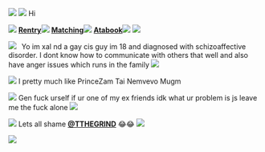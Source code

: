  ![](https://file.garden/aQGrUXVQel9xbBYT/IMG_2219.gif) ![](https://files.catbox.moe/nd78yc.gif) Hi

![](https://file.garden/aQGrUXVQel9xbBYT/IMG_2229.gif) [**Rentry**](https://rentry.co/nem)![](https://file.garden/aQGrUXVQel9xbBYT/IMG_2229.gif) [**Matching**](https://rentry.co/voidpetal)![](https://file.garden/aQGrUXVQel9xbBYT/IMG_2229.gif) [**Atabook**](https://sharpness.atabook.org/)![](https://file.garden/aQGrUXVQel9xbBYT/IMG_2229.gif)
![](https://file.garden/aQGrUXVQel9xbBYT/IMG_2214.png)

![](https://file.garden/aQGrUXVQel9xbBYT/IMG_2227.png)⠀Yo im xal nd a gay cis guy im 18 and diagnosed with schizoaffective disorder. I dont know how to communicate with others that well and also have anger issues which runs in the family ![](https://file.garden/aQGrUXVQel9xbBYT/IMG_2226.gif)

![](https://file.garden/aQGrUXVQel9xbBYT/IMG_2227.png) I pretty much like PrinceZam Tai Nemvevo Mugm

![](https://file.garden/aQGrUXVQel9xbBYT/IMG_2227.png) Gen fuck urself if ur one of my ex friends idk what ur problem is js leave me the fuck alone ![](https://file.garden/aQGrUXVQel9xbBYT/IMG_2228.gif)

![](https://file.garden/aQGrUXVQel9xbBYT/IMG_2214.png) 
Lets all shame [**@TTHEGRIND**](https://github.com/TTHEGRIND) 😂😂
![](https://file.garden/aQGrUXVQel9xbBYT/01002B63-B52A-4552-8B9A-B55580BC2B3D.jpeg) 

<img src="https://komarev.com/ghpvc/?username=germanstare&label= owo&color=000000&style=water" align="left">

⠀

